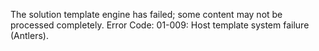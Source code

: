 The solution template engine has failed; some content may not be processed completely. Error Code: 01-009: Host template system failure (Antlers).